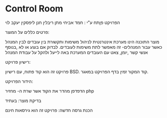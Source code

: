 <h1>Control Room</h1>

הפרויקט פןתח ע"י :
חמד אביחי 
מתן ריבלין
חנן ליפסקין 
יעקב לוי

פרטים כללים על המוצר:

מוצר התוכנה הינו מערכת אינטרנטית לניהול משימות ותקשורת בין עובדים לבין המנהל
כאשר עבור המנהלים- זה מאפשר  לתת משימות לעובדים. לבדוק אם בוצע או לא ,בנוסף אנשי קשר ,יומן, צאט עם העובדים
המערכת באה לייעל ולהקל על עבודת המנהל

רישיון פרויקט:

 פרויקט זה הוא קוד פתוח, עם רישיון BSD.
קוד המקור זמין בדף הפרויקט במאגר.

הידור הפרויקט:

הדפדפן מהדר את הקוד אשר שרת ה-
 מחזיר php

בדיקת מוצר:
בעתיד

הכנת גרסה חדשה:
פרויקט זה הוא גירסאות חינם

